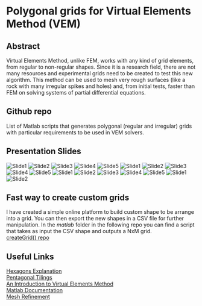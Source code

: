 # Polygonal grids for Virtual Elements Method (VEM) 

## Abstract
Virtual Elements Method, unlike FEM, works with any kind of grid elements, from regular to non-regular shapes. Since it is a research field, there are not many resources and experimental grids need to be created to test this new algorithm. This method can be used to mesh very rough surfaces (like a rock with many irregular spikes and holes) and, from initial tests, faster than FEM on solving systems of partial differential equations.

## Github repo
List of Matlab scripts that generates polygonal (regular and irregular) grids with particular requirements to be used in VEM solvers.

## Presentation Slides
![Slide1](presentation_slides/Slide1.JPG?raw=true "Slide1")
![Slide2](presentation_slides/Slide2.JPG?raw=true "Slide2")
![Slide3](presentation_slides/Slide3.JPG?raw=true "Slide3")
![Slide4](presentation_slides/Slide4.JPG?raw=true "Slide4")
![Slide5](presentation_slides/Slide5.JPG?raw=true "Slide5")
![Slide1](presentation_slides/Slide6.JPG?raw=true "Slide6")
![Slide2](presentation_slides/Slide7.JPG?raw=true "Slide7")
![Slide3](presentation_slides/Slide8.JPG?raw=true "Slide8")
![Slide4](presentation_slides/Slide9.JPG?raw=true "Slide9")
![Slide5](presentation_slides/Slide10.JPG?raw=true "Slide10")
![Slide1](presentation_slides/Slide11.JPG?raw=true "Slide11")
![Slide2](presentation_slides/Slide12.JPG?raw=true "Slide12")
![Slide3](presentation_slides/Slide13.JPG?raw=true "Slide13")
![Slide4](presentation_slides/Slide14.JPG?raw=true "Slide14")
![Slide5](presentation_slides/Slide15.JPG?raw=true "Slide15")
![Slide1](presentation_slides/Slide16.JPG?raw=true "Slide16")
![Slide2](presentation_slides/Slide17.JPG?raw=true "Slide17")

## Fast way to create custom grids
I have created a simple online platform to build custom shape to be arrange into a grid. You can then export the new shapes in a CSV file for further manipulation. In the <i>matlab</i> folder in the following repo you can find a script that takes as input the CSV shape and outputs a NxM grid. </br>
[createGrid() repo](https://github.com/PeriniM/createGrid)

## Useful Links
[Hexagons Explanation](https://www.redblobgames.com/grids/hexagons/) </br>
[Pentagonal Tilings](https://commons.wikimedia.org/wiki/Category:Pentagonal_tilings) </br>
[An Introduction to Virtual Elements Method](https://www.maths.dur.ac.uk/lms/101/talks/0493daveiga.pdf) </br>
[Matlab Documentation](https://it.mathworks.com/help/matlab/index.html?s_tid=CRUX_topnav) </br>
[Mesh Refinement](https://www.comsol.it/multiphysics/mesh-refinement) </br>





